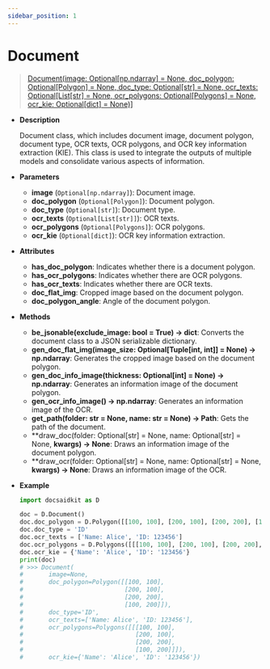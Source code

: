 ```yaml
---
sidebar_position: 1
---
```


# Document

> [Document(image: Optional[np.ndarray] = None, doc_polygon: Optional[Polygon] = None, doc_type: Optional[str] = None, ocr_texts: Optional[List[str] = None, ocr_polygons: Optional[Polygons] = None, ocr_kie: Optional[dict] = None)]](https://github.com/DocsaidLab/DocsaidKit/blob/71170598902b6f8e89a969f1ce27ed4fd05b2ff2/docsaidkit/document.py#L61)

- **Description**

    Document class, which includes document image, document polygon, document type, OCR texts, OCR polygons, and OCR key information extraction (KIE). This class is used to integrate the outputs of multiple models and consolidate various aspects of information.

- **Parameters**
    - **image** (`Optional[np.ndarray]`): Document image.
    - **doc_polygon** (`Optional[Polygon]`): Document polygon.
    - **doc_type** (`Optional[str]`): Document type.
    - **ocr_texts** (`Optional[List[str]]`): OCR texts.
    - **ocr_polygons** (`Optional[Polygons]`): OCR polygons.
    - **ocr_kie** (`Optional[dict]`): OCR key information extraction.

- **Attributes**
    - **has_doc_polygon**: Indicates whether there is a document polygon.
    - **has_ocr_polygons**: Indicates whether there are OCR polygons.
    - **has_ocr_texts**: Indicates whether there are OCR texts.
    - **doc_flat_img**: Cropped image based on the document polygon.
    - **doc_polygon_angle**: Angle of the document polygon.

- **Methods**
    - **be_jsonable(exclude_image: bool = True) -> dict**: Converts the document class to a JSON serializable dictionary.
    - **gen_doc_flat_img(image_size: Optional[Tuple[int, int]] = None) -> np.ndarray**: Generates the cropped image based on the document polygon.
    - **gen_doc_info_image(thickness: Optional[int] = None) -> np.ndarray**: Generates an information image of the document polygon.
    - **gen_ocr_info_image() -> np.ndarray**: Generates an information image of the OCR.
    - **get_path(folder: str = None, name: str = None) -> Path**: Gets the path of the document.
    - **draw_doc(folder: Optional[str] = None, name: Optional[str] = None, **kwargs) -> None**: Draws an information image of the document polygon.
    - **draw_ocr(folder: Optional[str] = None, name: Optional[str] = None, **kwargs) -> None**: Draws an information image of the OCR.

- **Example**

    ```python
    import docsaidkit as D

    doc = D.Document()
    doc.doc_polygon = D.Polygon([[100, 100], [200, 100], [200, 200], [100, 200]])
    doc.doc_type = 'ID'
    doc.ocr_texts = ['Name: Alice', 'ID: 123456']
    doc.ocr_polygons = D.Polygons([[[100, 100], [200, 100], [200, 200], [100, 200]]])
    doc.ocr_kie = {'Name': 'Alice', 'ID': '123456'}
    print(doc)
    # >>> Document(
    #       image=None,
    #       doc_polygon=Polygon([[100, 100],
    #                            [200, 100],
    #                            [200, 200],
    #                            [100, 200]]),
    #       doc_type='ID',
    #       ocr_texts=['Name: Alice', 'ID: 123456'],
    #       ocr_polygons=Polygons([[[100, 100],
    #                               [200, 100],
    #                               [200, 200],
    #                               [100, 200]]]),
    #       ocr_kie={'Name': 'Alice', 'ID': '123456'})
    ```
